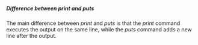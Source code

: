##### Difference between _print_ and _puts_

The main difference between _print_ and _puts_ is that the _print_ command executes the output on the same line, while the _puts_ command adds a new line after the output.
